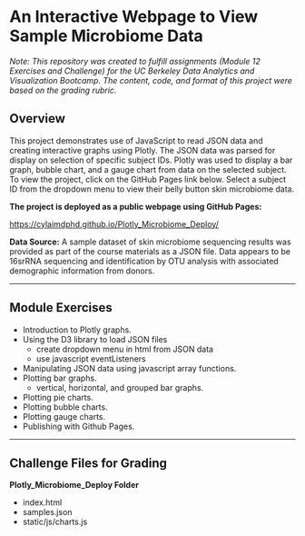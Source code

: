 # An Interactive Webpage to View Sample Microbiome Data

*Note: This repository was created to fulfill assignments (Module 12 Exercises and Challenge) for the UC Berkeley Data Analytics and Visualization Bootcamp. The content, code, and format of this project were based on the grading rubric.*


## Overview
This project demonstrates use of JavaScript to read JSON data and creating interactive graphs using Plotly. The JSON data was parsed for display on selection of specific subject IDs. Plotly was used to display a bar graph, bubble chart, and a gauge chart from data on the selected subject. To view the project, click on the GitHub Pages link below. Select a subject ID from the dropdown menu to view their belly button skin microbiome data.


**The project is deployed as a public webpage using GitHub Pages:**

https://cylaimdphd.github.io/Plotly_Microbiome_Deploy/


**Data Source:**
A sample dataset of skin microbiome sequencing results was provided as part of the course materials as a JSON file. Data appears to be 16srRNA sequencing and identification by OTU analysis with associated demographic information from donors.

---
## Module Exercises
- Introduction to Plotly graphs.
- Using the D3 library to load JSON files
	- create dropdown menu in html from JSON data
	- use javascript eventListeners
- Manipulating JSON data using javascript array functions.
- Plotting bar graphs.
	- vertical, horizontal, and grouped bar graphs.
- Plotting pie charts.
- Plotting bubble charts.
- Plotting gauge charts.
- Publishing with Github Pages.


---
## Challenge Files for Grading
**Plotly_Microbiome_Deploy Folder**
- index.html
- samples.json
- static/js/charts.js

